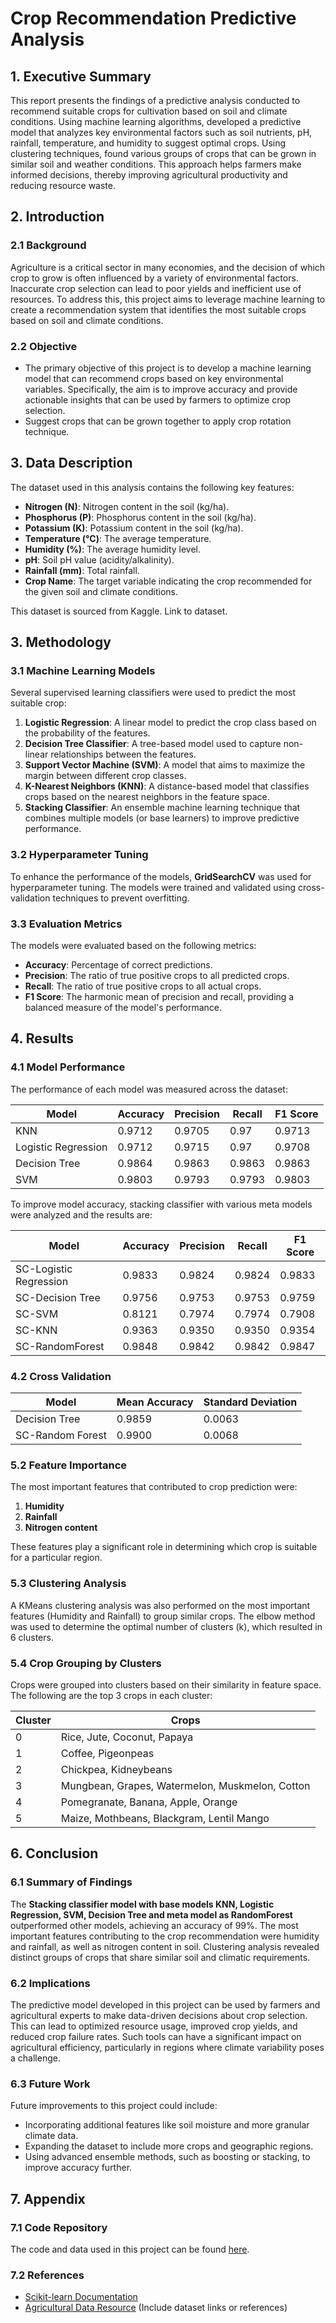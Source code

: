 # Crop Recommendation Predictive Analysis

## 1. Executive Summary

This report presents the findings of a predictive analysis conducted to recommend suitable crops for cultivation based on soil and climate conditions. Using machine learning algorithms, developed a predictive model that analyzes key environmental factors such as soil nutrients, pH, rainfall, temperature, and humidity to suggest optimal crops. Using clustering techniques, found various groups of crops that can be grown in similar soil and weather conditions. This approach helps farmers make informed decisions, thereby improving agricultural productivity and reducing resource waste.

## 2. Introduction

### 2.1 Background

Agriculture is a critical sector in many economies, and the decision of which crop to grow is often influenced by a variety of environmental factors. Inaccurate crop selection can lead to poor yields and inefficient use of resources. To address this, this project aims to leverage machine learning to create a recommendation system that identifies the most suitable crops based on soil and climate conditions.

### 2.2 Objective

- The primary objective of this project is to develop a machine learning model that can recommend crops based on key environmental variables. Specifically, the aim is to improve accuracy and provide actionable insights that can be used by farmers to optimize crop selection.
- Suggest crops that can be grown together to apply crop rotation technique.

## 3. Data Description

The dataset used in this analysis contains the following key features:

- **Nitrogen (N)**: Nitrogen content in the soil (kg/ha).
- **Phosphorus (P)**: Phosphorus content in the soil (kg/ha).
- **Potassium (K)**: Potassium content in the soil (kg/ha).
- **Temperature (°C)**: The average temperature.
- **Humidity (%)**: The average humidity level.
- **pH**: Soil pH value (acidity/alkalinity).
- **Rainfall (mm)**: Total rainfall.
- **Crop Name**: The target variable indicating the crop recommended for the given soil and climate conditions.

This dataset is sourced from Kaggle. <a>Link</a> to dataset.

## 3. Methodology

### 3.1 Machine Learning Models

Several supervised learning classifiers were used to predict the most suitable crop:

1. **Logistic Regression**: A linear model to predict the crop class based on the probability of the features.
2. **Decision Tree Classifier**: A tree-based model used to capture non-linear relationships between the features.
3. **Support Vector Machine (SVM)**: A model that aims to maximize the margin between different crop classes.
4. **K-Nearest Neighbors (KNN)**: A distance-based model that classifies crops based on the nearest neighbors in the feature space.
5. **Stacking Classifier**: An ensemble machine learning technique that combines multiple models (or base learners) to improve predictive performance.

### 3.2 Hyperparameter Tuning

To enhance the performance of the models, **GridSearchCV** was used for hyperparameter tuning. The models were trained and validated using cross-validation techniques to prevent overfitting.

### 3.3 Evaluation Metrics

The models were evaluated based on the following metrics:
- **Accuracy**: Percentage of correct predictions.
- **Precision**: The ratio of true positive crops to all predicted crops.
- **Recall**: The ratio of true positive crops to all actual crops.
- **F1 Score**: The harmonic mean of precision and recall, providing a balanced measure of the model's performance.

## 4. Results

### 4.1 Model Performance

The performance of each model was measured across the dataset:

| Model               | Accuracy | Precision | Recall | F1 Score |
|---------------------|----------|-----------|--------|----------|
| KNN                 | 0.9712   | 0.9705    | 0.97   | 0.9713   |
| Logistic Regression | 0.9712   | 0.9715    | 0.97   | 0.9708   |
| Decision Tree       | 0.9864   | 0.9863    | 0.9863 | 0.9863   |
| SVM                 | 0.9803   | 0.9793    | 0.9793 | 0.9803   |

To improve model accuracy, stacking classifier with various meta models were analyzed and the results are:

| Model                    | Accuracy | Precision | Recall | F1 Score |
|--------------------------|----------|-----------|--------|----------|
| SC-Logistic Regression   | 0.9833   | 0.9824    | 0.9824 | 0.9833   |
| SC-Decision Tree         | 0.9756   | 0.9753    | 0.9753 | 0.9759   |
| SC-SVM                   | 0.8121   | 0.7974    | 0.7974 | 0.7908   |
| SC-KNN                   | 0.9363   | 0.9350    | 0.9350 | 0.9354   |
| SC-RandomForest          | 0.9848   | 0.9842    | 0.9842 | 0.9847   |

### 4.2 Cross Validation

| Model               | Mean Accuracy | Standard Deviation |
|---------------------|---------------|--------------------|
| Decision Tree       | 0.9859        | 0.0063             | 
| SC-Random Forest    | 0.9900        | 0.0068             | 

### 5.2 Feature Importance

The most important features that contributed to crop prediction were:
1. **Humidity**
2. **Rainfall**
3. **Nitrogen content**

These features play a significant role in determining which crop is suitable for a particular region.

### 5.3 Clustering Analysis

A KMeans clustering analysis was also performed on the most important features (Humidity and Rainfall) to group similar crops. The elbow method was used to determine the optimal number of clusters (k), which resulted in 6 clusters.

### 5.4 Crop Grouping by Clusters

Crops were grouped into clusters based on their similarity in feature space. The following are the top 3 crops in each cluster:

| Cluster | Crops                                           |
|---------|-------------------------------------------------|
| 0       | Rice, Jute, Coconut, Papaya                     |
| 1       | Coffee, Pigeonpeas                              |
| 2       | Chickpea, Kidneybeans                           |
| 3       | Mungbean, Grapes, Watermelon, Muskmelon, Cotton |
| 4       | Pomegranate, Banana, Apple, Orange              |
| 5       | Maize, Mothbeans, Blackgram, Lentil Mango       |

## 6. Conclusion

### 6.1 Summary of Findings

The **Stacking classifier model with base models KNN, Logistic Regression, SVM, Decision Tree and meta model as RandomForest** outperformed other models, achieving an accuracy of 99%. The most important features contributing to the crop recommendation were humidity and rainfall, as well as nitrogen content in soil. Clustering analysis revealed distinct groups of crops that share similar soil and climatic requirements.

### 6.2 Implications

The predictive model developed in this project can be used by farmers and agricultural experts to make data-driven decisions about crop selection. This can lead to optimized resource usage, improved crop yields, and reduced crop failure rates. Such tools can have a significant impact on agricultural efficiency, particularly in regions where climate variability poses a challenge.

### 6.3 Future Work

Future improvements to this project could include:
- Incorporating additional features like soil moisture and more granular climate data.
- Expanding the dataset to include more crops and geographic regions.
- Using advanced ensemble methods, such as boosting or stacking, to improve accuracy further.

## 7. Appendix

### 7.1 Code Repository

The code and data used in this project can be found [here](#).

### 7.2 References

- [Scikit-learn Documentation](https://scikit-learn.org/)
- [Agricultural Data Resource](#) (Include dataset links or references)

